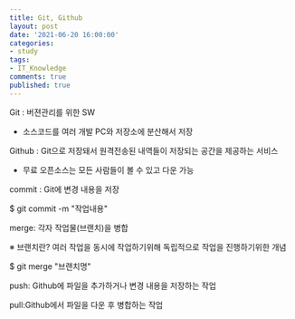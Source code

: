 ```yaml
---
title: Git, Github
layout: post
date: '2021-06-20 16:00:00'
categories:
- study
tags:
- IT_Knowledge
comments: true
published: true
---
```


Git : 버젼관리를 위한 SW
* 소스코드를 여러 개발 PC와 저장소에 분산해서 저장

Github : Git으로 저장돼서 원격전송된 내역들이 저장되는 공간을 제공하는 서비스
* 무료 오픈소스는 모든 사람들이 볼 수 있고 다운 가능

commit : Git에 변경 내용을 저장

$ git commit -m "작업내용"

merge: 각자 작업물(브랜치)을 병합

※ 브랜치란? 여러 작업을 동시에 작업하기위해 독립적으로 작업을 진행하기위한 개념

$ git merge "브랜치명"

push: Github에 파일을 추가하거나 변경 내용을 저장하는 작업

pull:Github에서 파일을 다운 후 병합하는 작업

